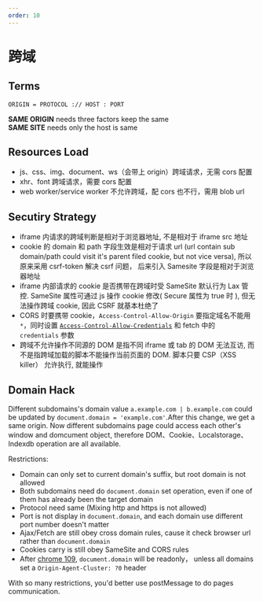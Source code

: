 ```yaml
---
order: 10
---
```


# 跨域

## Terms

`ORIGIN = PROTOCOL :// HOST : PORT`

**SAME ORIGIN** needs three factors keep the same  
**SAME SITE** needs only the host is same

## Resources Load

- js、css、img、document、ws（会带上 origin）跨域请求，无需 cors 配置
- xhr、font 跨域请求，需要 cors 配置
- web worker/service worker 不允许跨域，配 cors 也不行，需用 blob url

## Secutiry Strategy

- iframe 内请求的跨域判断是相对于浏览器地址, 不是相对于 iframe src 地址
- cookie 的 domain 和 path 字段生效是相对于请求 url (url contain sub domain/path could visit it's parent filed cookie, but not vice versa), 所以原来采用 csrf-token 解决 csrf 问题， 后来引入 Samesite 字段是相对于浏览器地址
- iframe 内部请求的 cookie 是否携带在跨域时受 SameSite 默认行为 Lax 管控. SameSite 属性可通过 js 操作 cookie 修改( Secure 属性为 true 时 ), 但无法操作跨域 cookie, 因此 CSRF 就基本杜绝了
- CORS 时要携带 cookie，`Access-Control-Allow-Origin` 要指定域名不能用 `*`，同时设置 [`Access-Control-Allow-Credentials`](https://developer.mozilla.org/zh-CN/docs/Web/HTTP/Headers/Access-Control-Allow-Credentials) 和 fetch 中的 `credentials` 参数
- 跨域不允许操作不同源的 DOM 是指不同 iframe 或 tab 的 DOM 无法互访, 而不是指跨域加载的脚本不能操作当前页面的 DOM. 脚本只要 CSP（XSS killer） 允许执行, 就能操作

## Domain Hack

Different subdomains's domain value `a.example.com | b.example.com` could be updated by `document.domain = 'example.com'`.After this change, we get a same origin. Now different subdomains page could access each other's window and domcument object, therefore DOM、Cookie、Localstorage、Indexdb operation are all available.

Restrictions:

- Domain can only set to current domain's suffix, but root domain is not allowed
- Both subdomains need do `document.domain` set operation, even if one of them has already been the target domain
- Protocol need same (Mixing http and https is not allowed)
- Port is not display in `document.domain`, and each domain use different port number doesn't matter
- Ajax/Fetch are still obey cross domain rules, cause it check browser url rather than `document.domain`
- Cookies carry is still obey SameSite and CORS rules
- After [chrome 109](https://developer.chrome.com/blog/immutable-document-domain/), `document.domain` will be readonly， unless all domains set a `Origin-Agent-Cluster: ?0` header

With so many restrictions, you'd better use postMessage to do pages communication.
